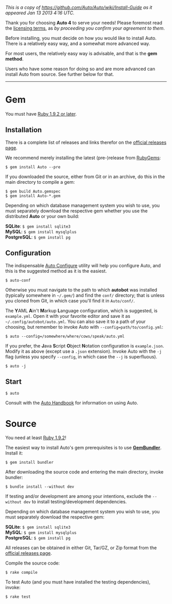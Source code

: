 *This is a copy of https://github.com/Auto/Auto/wiki/Install-Guide as it appeared Jan 13 2013 4:16 UTC.*

Thank you for choosing **Auto 4** to serve your needs! Please foremost read the [licensing terms](/Auto/Auto/wiki/License), as *by proceeding you confirm your agreement to them*.

Before installing, you must decide on how you would like to install Auto. There is a relatively easy way, and a somewhat more advanced way.

For most users, the relatively easy way is advisable, and that is the **gem method**.

Users who have some reason for doing so and are more advanced can install Auto from source. See further below for that.

---

# Gem

You must have [Ruby 1.9.2 or later](http://www.ruby-lang.org).

## Installation

There is a complete list of releases and links therefor on the [official releases page](http://auto.autoproj.org/releases.html).

We recommend merely installing the latest (pre-)release from [RubyGems](https://rubygems.org/gems/Auto):

    $ gem install Auto --pre

If you downloaded the source, either from Git or in an archive, do this in the main directory to compile a gem:

    $ gem build Auto.gemspec
    $ gem install Auto-*.gem

Depending on which database management system you wish to use, you must separately download the respective gem whether you use the distributed **Auto** or your own build:

**SQLite**: `$ gem install sqlite3`  
**MySQL**: `$ gem install mysqlplus`  
**PostgreSQL**: `$ gem install pg`

## Configuration

The indispensable [Auto Configure](/Auto/Auto/wiki/Auto-Configure) utility will help you configure Auto, and this is the suggested method as it is the easiest.

    $ auto-conf

Otherwise you must navigate to the path to which **autobot** was installed (typically somewhere in `~/.gem/`) and find the `conf/` directory; that is unless you cloned from Git, in which case you'll find it in `Auto/conf/`.

The **Y**AML **A**in't **M**arkup **L**anguage configuration, which is suggested, is `example.yml`. Open it with your favorite editor and save it as `~/.config/autobot/auto.yml`. You can also save it to a path of your choosing, but remember to invoke Auto with `--config=path/to/config.yml`:

    $ auto --config=/somewhere/where/cows/speak/auto.yml

If you prefer, the **J**ava **S**cript **O**bject **N**otation configuration is `example.json`. Modify it as above (except use a `.json` extension). Invoke Auto with the `-j` flag (unless you specify `--config`, in which case the `--j` is superfluous).

    $ auto -j

## Start

    $ auto

Consult with the [Auto Handbook](/Auto/Auto/wiki/Auto-Handbook) for information on using Auto.

# Source

You need at least [Ruby 1.9.2](http://www.ruby-lang.org)!

The easiest way to install Auto's gem prerequisites is to use [**GemBundler**](https://rubygems.org/gems/bundler). Install it:

    $ gem install bundler

After downloading the source code and entering the main directory, invoke bundler:

    $ bundle install --without dev

If testing and/or development are among your intentions, exclude the `--without dev` to install testing/development dependencies.

Depending on which database management system you wish to use, you must separately download the respective gem:

**SQLite**: `$ gem install sqlite3`  
**MySQL**: `$ gem install mysqlplus`  
**PostgreSQL**: `$ gem install pg`

All releases can be obtained in either Git, Tar/GZ, or Zip format from the [official releases page](http://auto.autoproj.org/releases.html).

Compile the source code:

    $ rake compile

To test Auto (and you must have installed the testing dependencies), invoke:

    $ rake test
